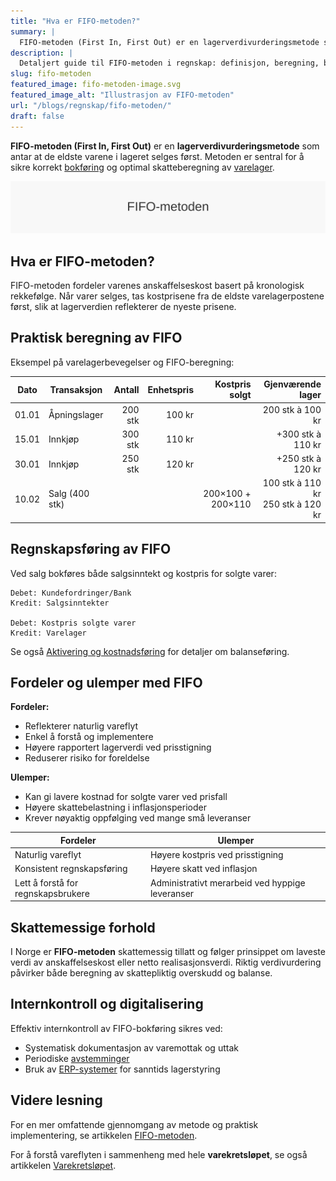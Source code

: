 ```yaml
---
title: "Hva er FIFO-metoden?"
summary: |
  FIFO-metoden (First In, First Out) er en lagerverdivurderingsmetode som antar at eldste varer selges først, avgjørende for korrekt regnskapsføring og skattemessig behandling i Norge.
description: |
  Detaljert guide til FIFO-metoden i regnskap: definisjon, beregning, bokføring, fordeler, ulemper, skattemessige forhold og internkontroll.
slug: fifo-metoden
featured_image: fifo-metoden-image.svg
featured_image_alt: "Illustrasjon av FIFO-metoden"
url: "/blogs/regnskap/fifo-metoden/"
draft: false
---
```


**FIFO-metoden (First In, First Out)** er en **lagerverdivurderingsmetode** som antar at de eldste varene i lageret selges først. Metoden er sentral for å sikre korrekt [bokføring](/blogs/regnskap/hva-er-bokforing "Hva er Bokføring?") og optimal skatteberegning av [varelager](/blogs/regnskap/hva-er-varelager "Hva er Varelager?").

![FIFO-metoden Oversikt](fifo-metoden-image.svg)

## Hva er FIFO-metoden?

FIFO-metoden fordeler varenes anskaffelseskost basert på kronologisk rekkefølge. Når varer selges, tas kostprisene fra de eldste varelagerpostene først, slik at lagerverdien reflekterer de nyeste prisene.

## Praktisk beregning av FIFO

Eksempel på varelagerbevegelser og FIFO-beregning:

| **Dato**  | **Transaksjon**     | **Antall** | **Enhetspris** | **Kostpris solgt** | **Gjenværende lager** |
|-----------|---------------------|-----------:|---------------:|-------------------:|----------------------:|
| 01.01     | Åpningslager        |      200 stk |        100 kr |                    | 200 stk à 100 kr     |
| 15.01     | Innkjøp              |      300 stk |        110 kr |                    | +300 stk à 110 kr    |
| 30.01     | Innkjøp              |      250 stk |        120 kr |                    | +250 stk à 120 kr    |
| 10.02     | Salg (400 stk)      |               |               | 200×100 + 200×110  | 100 stk à 110 kr<br>250 stk à 120 kr |

## Regnskapsføring av FIFO

Ved salg bokføres både salgsinntekt og kostpris for solgte varer:

```plaintext
Debet: Kundefordringer/Bank
Kredit: Salgsinntekter

Debet: Kostpris solgte varer
Kredit: Varelager
```

Se også [Aktivering og kostnadsføring](/blogs/regnskap/hva-er-aktivering "Hva er Aktivering?") for detaljer om balanseføring.

## Fordeler og ulemper med FIFO

**Fordeler:**

* Reflekterer naturlig vareflyt
* Enkel å forstå og implementere
* Høyere rapportert lagerverdi ved prisstigning
* Reduserer risiko for foreldelse

**Ulemper:**

* Kan gi lavere kostnad for solgte varer ved prisfall
* Høyere skattebelastning i inflasjonsperioder
* Krever nøyaktig oppfølging ved mange små leveranser

| **Fordeler**                           | **Ulemper**                                       |
|----------------------------------------|---------------------------------------------------|
| Naturlig vareflyt                      | Høyere kostpris ved prisstigning                  |
| Konsistent regnskapsføring             | Høyere skatt ved inflasjon                        |
| Lett å forstå for regnskapsbrukere     | Administrativt merarbeid ved hyppige leveranser   |

## Skattemessige forhold

I Norge er **FIFO-metoden** skattemessig tillatt og følger prinsippet om laveste verdi av anskaffelseskost eller netto realisasjonsverdi. Riktig verdivurdering påvirker både beregning av skattepliktig overskudd og balanse.

## Internkontroll og digitalisering

Effektiv internkontroll av FIFO-bokføring sikres ved:

* Systematisk dokumentasjon av varemottak og uttak
* Periodiske [avstemminger](/blogs/regnskap/hva-er-avstemming "Hva er Avstemming?")
* Bruk av [ERP-systemer](/blogs/regnskap/hva-er-erp-system "Hva er ERP-system?") for sanntids lagerstyring

## Videre lesning

For en mer omfattende gjennomgang av metode og praktisk implementering, se artikkelen [FIFO-metoden](/blogs/regnskap/fifo-metoden "FIFO-metoden").

For å forstå vareflyten i sammenheng med hele **varekretsløpet**, se også artikkelen [Varekretsløpet](/blogs/regnskap/varekretslopet "Varekretsløpet: Flyt av varer og kapital").
